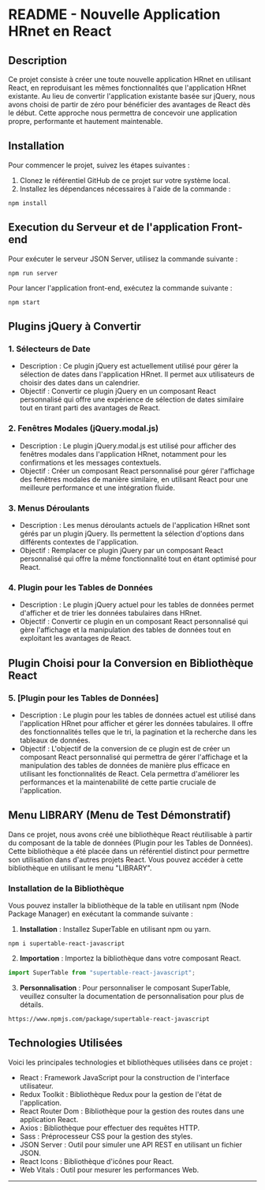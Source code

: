 # README - Nouvelle Application HRnet en React

## Description
Ce projet consiste à créer une toute nouvelle application HRnet en utilisant React, en reproduisant les mêmes fonctionnalités que l'application HRnet existante. Au lieu de convertir l'application existante basée sur jQuery, nous avons choisi de partir de zéro pour bénéficier des avantages de React dès le début. Cette approche nous permettra de concevoir une application propre, performante et hautement maintenable.

## Installation
Pour commencer le projet, suivez les étapes suivantes :
1. Clonez le référentiel GitHub de ce projet sur votre système local.
2. Installez les dépendances nécessaires à l'aide de la commande :
```shell
npm install
```

## Execution du Serveur et de l'application Front-end
Pour exécuter le serveur JSON Server, utilisez la commande suivante :
```shell
npm run server
```
Pour lancer l'application front-end, exécutez la commande suivante :
```shell
npm start
```

## Plugins jQuery à Convertir

### 1. Sélecteurs de Date
- Description : Ce plugin jQuery est actuellement utilisé pour gérer la sélection de dates dans l'application HRnet. Il permet aux utilisateurs de choisir des dates dans un calendrier.
- Objectif : Convertir ce plugin jQuery en un composant React personnalisé qui offre une expérience de sélection de dates similaire tout en tirant parti des avantages de React.

### 2. Fenêtres Modales (jQuery.modal.js)
- Description : Le plugin jQuery.modal.js est utilisé pour afficher des fenêtres modales dans l'application HRnet, notamment pour les confirmations et les messages contextuels.
- Objectif : Créer un composant React personnalisé pour gérer l'affichage des fenêtres modales de manière similaire, en utilisant React pour une meilleure performance et une intégration fluide.

### 3. Menus Déroulants
- Description : Les menus déroulants actuels de l'application HRnet sont gérés par un plugin jQuery. Ils permettent la sélection d'options dans différents contextes de l'application.
- Objectif : Remplacer ce plugin jQuery par un composant React personnalisé qui offre la même fonctionnalité tout en étant optimisé pour React.

### 4. Plugin pour les Tables de Données
- Description : Le plugin jQuery actuel pour les tables de données permet d'afficher et de trier les données tabulaires dans HRnet.
- Objectif : Convertir ce plugin en un composant React personnalisé qui gère l'affichage et la manipulation des tables de données tout en exploitant les avantages de React.

## Plugin Choisi pour la Conversion en Bibliothèque React

### 5. [Plugin pour les Tables de Données]
- Description : Le plugin pour les tables de données actuel est utilisé dans l'application HRnet pour afficher et gérer les données tabulaires. Il offre des fonctionnalités telles que le tri, la pagination et la recherche dans les tableaux de données.
- Objectif : L'objectif de la conversion de ce plugin est de créer un composant React personnalisé qui permettra de gérer l'affichage et la manipulation des tables de données de manière plus efficace en utilisant les fonctionnalités de React. Cela permettra d'améliorer les performances et la maintenabilité de cette partie cruciale de l'application.

## Menu LIBRARY (Menu de Test Démonstratif)
Dans ce projet, nous avons créé une bibliothèque React réutilisable à partir du composant de la table de données (Plugin pour les Tables de Données). Cette bibliothèque a été placée dans un référentiel distinct pour permettre son utilisation dans d'autres projets React. Vous pouvez accéder à cette bibliothèque en utilisant le menu "LIBRARY".

### Installation de la Bibliothèque
Vous pouvez installer la bibliothèque de la table en utilisant npm (Node Package Manager) en exécutant la commande suivante :

1. **Installation** : Installez SuperTable en utilisant npm ou yarn.

```shell
npm i supertable-react-javascript
```

2. **Importation** : Importez la bibliothèque dans votre composant React.

```javascript
import SuperTable from "supertable-react-javascript";
```

3. **Personnalisation** : Pour personnaliser le composant SuperTable, veuillez consulter la documentation de personnalisation pour plus de détails.

```shell
https://www.npmjs.com/package/supertable-react-javascript
```


## Technologies Utilisées
Voici les principales technologies et bibliothèques utilisées dans ce projet :
- React : Framework JavaScript pour la construction de l'interface utilisateur.
- Redux Toolkit : Bibliothèque Redux pour la gestion de l'état de l'application.
- React Router Dom : Bibliothèque pour la gestion des routes dans une application React.
- Axios : Bibliothèque pour effectuer des requêtes HTTP.
- Sass : Préprocesseur CSS pour la gestion des styles.
- JSON Server : Outil pour simuler une API REST en utilisant un fichier JSON.
- React Icons : Bibliothèque d'icônes pour React.
- Web Vitals : Outil pour mesurer les performances Web.

---
